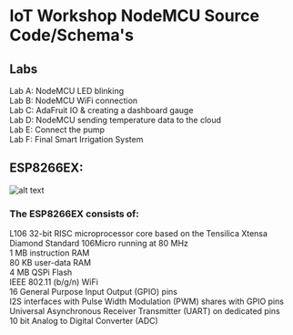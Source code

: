 # IoT Workshop NodeMCU Source Code/Schema's 

## Labs <br>
Lab A: NodeMCU LED blinking <br>
Lab B: NodeMCU WiFi connection <br>
Lab C: AdaFruit IO & creating a dashboard gauge <br>
Lab D: NodeMCU sending temperature data to the cloud <br>
Lab E: Connect the pump <br>
Lab F: Final Smart Irrigation System <br> 

## ESP8266EX: 

![alt text](https://raw.githubusercontent.com/spacehuhn/nodemcu-devkit-v1.0/master/Documents/NODEMCU_DEVKIT_V1.0_PINMAP.png)

### The ESP8266EX consists of:
L106 32-bit RISC microprocessor core based on the Tensilica Xtensa Diamond Standard 106Micro running at 80 MHz <br>
1 MB instruction RAM <br>
80 KB user-data RAM <br>
4 MB QSPi Flash <br>
IEEE 802.11 (b/g/n) WiFi <br>
16 General Purpose Input Output (GPIO) pins <br>
I2S interfaces with Pulse Width Modulation (PWM) shares with GPIO pins <br>
Universal Asynchronous Receiver Transmitter (UART) on dedicated pins <br>
10 bit Analog to Digital Converter (ADC) <br>
